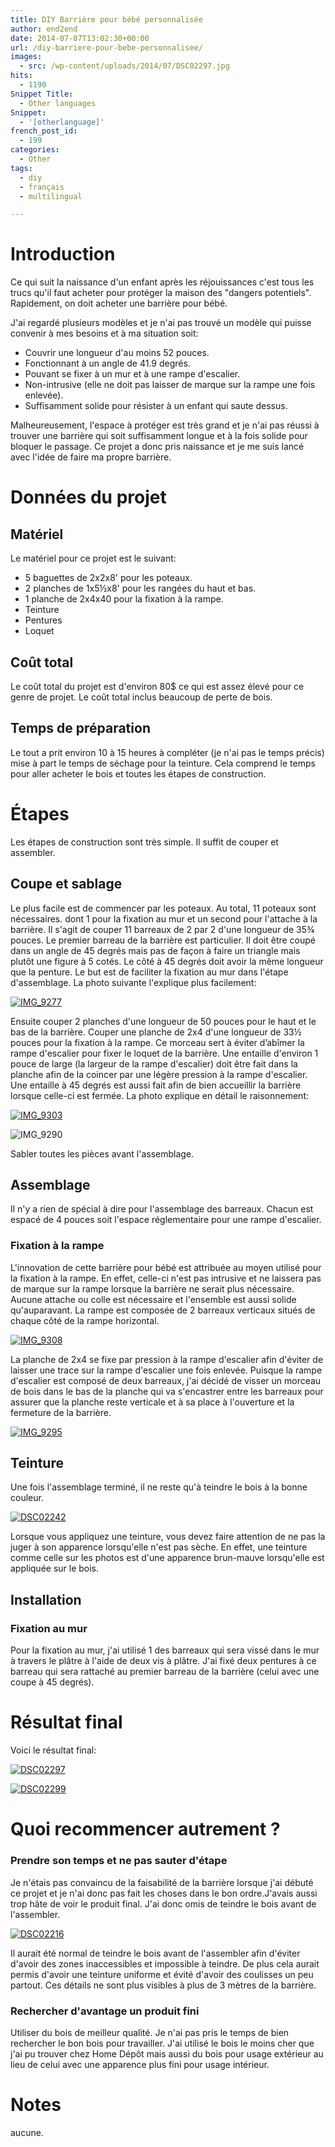 ```yaml
---
title: DIY Barrière pour bébé personnalisée
author: end2end
date: 2014-07-07T13:02:30+00:00
url: /diy-barriere-pour-bebe-personnalisee/
images:
  - src: /wp-content/uploads/2014/07/DSC02297.jpg
hits:
  - 1190
Snippet Title:
  - Other languages
Snippet:
  - '[otherlanguage]'
french_post_id:
  - 199
categories:
  - Other
tags:
  - diy
  - français
  - multilingual

---
```

# Introduction

Ce qui suit la naissance d'un enfant après les réjouissances c'est tous les trucs qu'il faut acheter pour protéger la maison des "dangers potentiels". Rapidement, on doit acheter une barrière pour bébé.

J'ai regardé plusieurs modèles et je n'ai pas trouvé un modèle qui puisse convenir à mes besoins et à ma situation soit:

  * Couvrir une longueur d'au moins 52 pouces.
  * Fonctionnant à un angle de 41.9 degrés.
  * Pouvant se fixer à un mur et à une rampe d'escalier.
  * Non-intrusive (elle ne doit pas laisser de marque sur la rampe une fois enlevée).
  * Suffisamment solide pour résister à un enfant qui saute dessus.

Malheureusement, l'espace à protéger est très grand et je n'ai pas réussi à trouver une barrière qui soit suffisamment longue et à la fois solide pour bloquer le passage. Ce projet a donc pris naissance et je me suis lancé avec l'idée de faire ma propre barrière.

# Données du projet

## Matériel

Le matériel pour ce projet est le suivant:

  * 5 baguettes de 2x2x8' pour les poteaux.
  * 2 planches de 1x5½x8' pour les rangées du haut et bas.
  * 1 planche de 2x4x40 pour la fixation à la rampe.
  * Teinture
  * Pentures
  * Loquet

## Coût total

Le coût total du projet est d'environ 80$ ce qui est assez élevé pour ce genre de projet. Le coût total inclus beaucoup de perte de bois.

## Temps de préparation

Le tout a prit environ 10 à 15 heures à compléter (je n'ai pas le temps précis) mise à part le temps de séchage pour la teinture. Cela comprend le temps pour aller acheter le bois et toutes les étapes de construction.

# Étapes

Les étapes de construction sont très simple. Il suffit de couper et assembler.

## Coupe et sablage

Le plus facile est de commencer par les poteaux. Au total, 11 poteaux sont nécessaires. dont 1 pour la fixation au mur et un second pour l'attache à la barrière. Il s'agit de couper 11 barreaux de 2 par 2 d'une longueur de 35¾ pouces. Le premier barreau de la barrière est particulier. Il doit être coupé dans un angle de 45 degrés mais pas de façon à faire un triangle mais plutôt une figure à 5 cotés. Le côté à 45 degrés doit avoir la même longueur que la penture. Le but est de faciliter la fixation au mur dans l'étape d'assemblage. La photo suivante l'explique plus facilement:

[![IMG_9277](/wp-content/uploads/2014/07/IMG_9277-300x200.jpg)](/wp-content/uploads/2014/07/IMG_9277.jpg)

Ensuite couper 2 planches d'une longueur de 50 pouces pour le haut et le bas de la barrière. Couper une planche de 2x4 d'une longueur de 33½ pouces pour la fixation à la rampe. Ce morceau sert à éviter d’abîmer la rampe d'escalier pour fixer le loquet de la barrière. Une entaille d'environ 1 pouce de large (la largeur de la rampe d'escalier) doit être fait dans la planche afin de la coincer par une légère pression à la rampe d'escalier. Une entaille à 45 degrés est aussi fait afin de bien accueillir la barrière lorsque celle-ci est fermée. La photo explique en détail le raisonnement:

[![IMG_9303](/wp-content/uploads/2014/07/IMG_9303-200x300.jpg)](/wp-content/uploads/2014/07/IMG_9303.jpg)

![IMG_9290](/wp-content/uploads/2014/07/IMG_9290-200x300.jpg)

Sabler toutes les pièces avant l'assemblage.

## Assemblage

Il n'y a rien de spécial à dire pour l'assemblage des barreaux. Chacun est espacé de 4 pouces soit l'espace réglementaire pour une rampe d'escalier.

### Fixation à la rampe

L'innovation de cette barrière pour bébé est attribuée au moyen utilisé pour la fixation à la rampe. En effet, celle-ci n'est pas intrusive et ne laissera pas de marque sur la rampe lorsque la barrière ne serait plus nécessaire. Aucune attache ou colle est nécessaire et l'ensemble est aussi solide qu'auparavant. La rampe est composée de 2 barreaux verticaux situés de chaque côté de la rampe horizontal.

[![IMG_9308](/wp-content/uploads/2014/07/IMG_9308-200x300.jpg)](/wp-content/uploads/2014/07/IMG_9308.jpg)

La planche de 2x4 se fixe par pression à la rampe d'escalier afin d'éviter de laisser une trace sur la rampe d'escalier une fois enlevée. Puisque la rampe d'escalier est composé de deux barreaux, j'ai décidé de visser un morceau de bois dans le bas de la planche qui va s'encastrer entre les barreaux pour assurer que la planche reste verticale et à sa place à l'ouverture et la fermeture de la barrière.

[![IMG_9295](/wp-content/uploads/2014/07/IMG_9295-300x200.jpg)](/wp-content/uploads/2014/07/IMG_9295.jpg)

## Teinture

Une fois l'assemblage terminé, il ne reste qu'à teindre le bois à la bonne couleur.

[![DSC02242](/wp-content/uploads/2014/07/DSC02242-300x225.jpg)](/wp-content/uploads/2014/07/DSC02242.jpg)

Lorsque vous appliquez une teinture, vous devez faire attention de ne pas la juger à son apparence lorsqu'elle n'est pas sèche. En effet, une teinture comme celle sur les photos est d'une apparence brun-mauve lorsqu'elle est appliquée sur le bois.

## Installation

### Fixation au mur

Pour la fixation au mur, j'ai utilisé 1 des barreaux qui sera vissé dans le mur à travers le plâtre à l'aide de deux vis à plâtre. J'ai fixé deux pentures à ce barreau qui sera rattaché au premier barreau de la barrière (celui avec une coupe à 45 degrés).

# Résultat final

Voici le résultat final:

[![DSC02297](/wp-content/uploads/2014/07/DSC02297-1024x768.jpg)](/wp-content/uploads/2014/07/DSC02297.jpg)

[![DSC02299](/wp-content/uploads/2014/07/DSC02299-768x1024.jpg)](/wp-content/uploads/2014/07/DSC02299.jpg)

# Quoi recommencer autrement ?

### Prendre son temps et ne pas sauter d'étape

Je n'étais pas convaincu de la faisabilité de la barrière lorsque j'ai débuté ce projet et je n'ai donc pas fait les choses dans le bon ordre.J'avais aussi trop hâte de voir le produit final. J'ai donc omis de teindre le bois avant de l'assembler.

[![DSC02216](/wp-content/uploads/2014/07/DSC02216-300x225.jpg)](/wp-content/uploads/2014/07/DSC02216.jpg)

Il aurait été normal de teindre le bois avant de l'assembler afin d'éviter d'avoir des zones inaccessibles et impossible à teindre. De plus cela aurait permis d'avoir une teinture uniforme et évité d'avoir des coulisses un peu partout. Ces détails ne sont plus visibles à plus de 3 mètres de la barrière.

### Rechercher d'avantage un produit fini

Utiliser du bois de meilleur qualité. Je n'ai pas pris le temps de bien rechercher le bon bois pour travailler. J'ai utilisé le bois le moins cher que j'ai pu trouver chez Home Dépôt mais aussi du bois pour usage extérieur au lieu de celui avec une apparence plus fini pour usage intérieur.

# Notes

aucune.